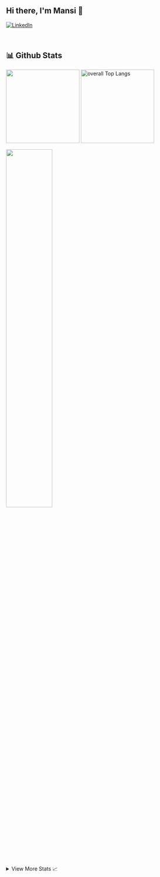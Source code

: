 <!--
**Mri1662/Mri1662** is a ✨ _special_ ✨ repository because its `README.md` (this file) appears on your GitHub profile.

Here are some ideas to get you started:

- 🔭 I’m currently working on ...
- 🌱 I’m currently learning ...
- 👯 I’m looking to collaborate on ...
- 🤔 I’m looking for help with ...
- 💬 Ask me about ...
- 📫 How to reach me: ...
- 😄 Pronouns: ...
- ⚡ Fun fact: ...
-->
## Hi there, I'm Mansi 👋 

<p align="left">
  <a href="https://www.linkedin.com/in/mansi-italiya-8627a71b0/">
      <img src="https://img.shields.io/badge/LinkedIn-0077B5?style=for-the-badge&logo=linkedin&logoColor=white" alt="LinkedIn">
  </a>
</p>

<br/>

## 📊 Github Stats

<!--
eg. to hide border use &hide_border=true
<img height="200px" src="https://github-readme-stats-sigma-five.vercel.app/api?username=mri1662&show_icons=true&theme=react&hide_border=true">
-->

<p>
   <img height="200px" src="https://github-readme-stats-sigma-five.vercel.app/api?username=mri1662&show_icons=true&theme=react&hide_border=true">
   <img height="200px" src="https://github-readme-stats-sigma-five.vercel.app/api/top-langs/?username=mri1662&langs_count=6&theme=react&layout=compact&hide_border=true" alt="overall Top Langs " />
</p>

 <img width="50%" src="https://github-readme-streak-stats.herokuapp.com/?user=mri1662&theme=react&hide_border=true" />


<!--
Previous Themes
  1. gruvbox
  2. holi-theme (doesn't work for img tags stats)
  3. tokyonight
-->

<details>
  <summary> View More Stats 📈</summary>
  <div>
    <samp>
       <br>
       <p>
         <img width="30%" src="https://github-profile-summary-cards.vercel.app/api/cards/repos-per-language?username=mri1662&theme=react&layout=compact&hide_border=true" alt="Top Langs by repo" />  
         <img width="30%" src="https://github-profile-summary-cards.vercel.app/api/cards/most-commit-language?username=mri1662&theme=react&layout=compact&hide_border=true" alt="Top Langs by commit" />
      </p>
    </samp>
  </div>
</details>
